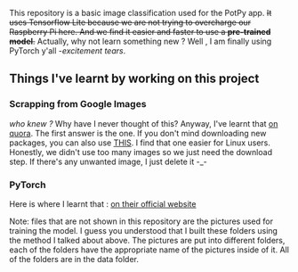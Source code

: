 This repository is a basic image classification used for the PotPy app.
~~It uses Tensorflow Lite because we are not trying to overcharge our Raspberry Pi here. And we find
it easier and faster to use a **pre-trained model**.~~ 
Actually, why not learn something new ? Well , I am finally using PyTorch y'all -_excitement tears_. 
## Things I've learnt by working on this project 
### Scrapping from Google Images
_who knew ?_ Why have I never thought of this? 
Anyway, I've learnt that [on quora](https://www.quora.com/How-can-I-download-all-images-from-Google-image-search-engine-at-once). The first answer is the one. If you don't mind downloading new packages, 
you can also use [THIS](https://medium.com/@intprogrammer/how-to-scrape-google-for-images-to-train-your-machine-learning-classifiers-on-565076972ce). I find that one easier for Linux users. Honestly, we didn't use too many images
so we just need the download step. If there's any unwanted image, I just delete it -_-
### PyTorch 
Here is where I learnt that : [on their official website](https://pytorch.org/tutorials/beginner/blitz/cifar10_tutorial.html)

Note: files that are not shown in this repository are the pictures used for training the model. I guess you understood that I built these folders using the method 
I talked about above. The pictures are put into different folders, each of the folders have the appropriate name of the pictures inside of it. All of the folders are in the data folder. 

